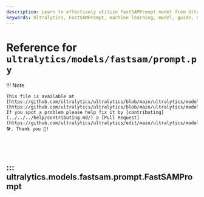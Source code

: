 ```yaml
---
description: Learn to effectively utilize FastSAMPrompt model from Ultralytics. Detailed guide to help you get the most out of your machine learning models.
keywords: Ultralytics, FastSAMPrompt, machine learning, model, guide, documentation
---
```


# Reference for `ultralytics/models/fastsam/prompt.py`

!!! Note

    This file is available at [https://github.com/ultralytics/ultralytics/blob/main/ultralytics/models/fastsam/prompt.py](https://github.com/ultralytics/ultralytics/blob/main/ultralytics/models/fastsam/prompt.py). If you spot a problem please help fix it by [contributing](../../../help/contributing.md/) a [Pull Request](https://github.com/ultralytics/ultralytics/edit/main/ultralytics/models/fastsam/prompt.py) 🛠️. Thank you 🙏!

<br><br>

## ::: ultralytics.models.fastsam.prompt.FastSAMPrompt

<br><br>
